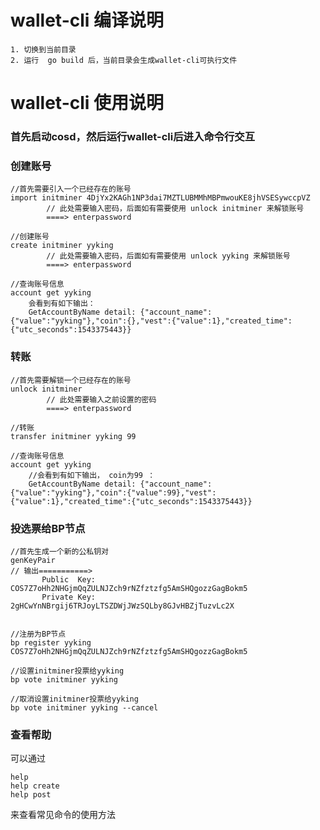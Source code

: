 # wallet-cli 编译说明
    1. 切换到当前目录
    2. 运行  go build 后，当前目录会生成wallet-cli可执行文件

# wallet-cli 使用说明

### 首先启动cosd，然后运行wallet-cli后进入命令行交互

### 创建账号

    //首先需要引入一个已经存在的账号
    import initminer 4DjYx2KAGh1NP3dai7MZTLUBMMhMBPmwouKE8jhVSESywccpVZ
            // 此处需要输入密码，后面如有需要使用 unlock initminer 来解锁账号
            ====> enterpassword
    
    //创建账号
    create initminer yyking
            // 此处需要输入密码，后面如有需要使用 unlock yyking 来解锁账号
            ====> enterpassword
            
    //查询账号信息
    account get yyking
        会看到有如下输出：
        GetAccountByName detail: {"account_name":{"value":"yyking"},"coin":{},"vest":{"value":1},"created_time":{"utc_seconds":1543375443}}
        
### 转账

    //首先需要解锁一个已经存在的账号
    unlock initminer
            // 此处需要输入之前设置的密码
            ====> enterpassword
    
    //转账
    transfer initminer yyking 99
                      
    //查询账号信息
    account get yyking
        //会看到有如下输出， coin为99 ：
        GetAccountByName detail: {"account_name":{"value":"yyking"},"coin":{"value":99},"vest":{"value":1},"created_time":{"utc_seconds":1543375443}}
    
### 投选票给BP节点

    //首先生成一个新的公私钥对
    genKeyPair
    // 输出===========>
           Public  Key:  COS7Z7oHh2NHGjmQqZULNJZch9rNZfztzfg5AmSHQgozzGagBokm5
           Private Key:  2gHCwYnNBrgij6TRJoyLTSZDWjJWzSQLby8GJvHBZjTuzvLc2X
 
    
    //注册为BP节点
    bp register yyking COS7Z7oHh2NHGjmQqZULNJZch9rNZfztzfg5AmSHQgozzGagBokm5            
            
    //设置initminer投票给yyking
    bp vote initminer yyking
    
    //取消设置initminer投票给yyking
    bp vote initminer yyking --cancel
    
### 查看帮助
 
可以通过

    help 
    help create
    help post
    
来查看常见命令的使用方法


